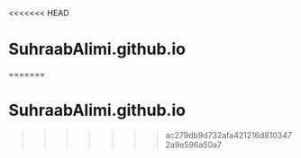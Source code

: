 <<<<<<< HEAD
# SuhraabAlimi.github.io
=======
# SuhraabAlimi.github.io
>>>>>>> ac279db9d732afa421216d8103472a9e596a50a7
